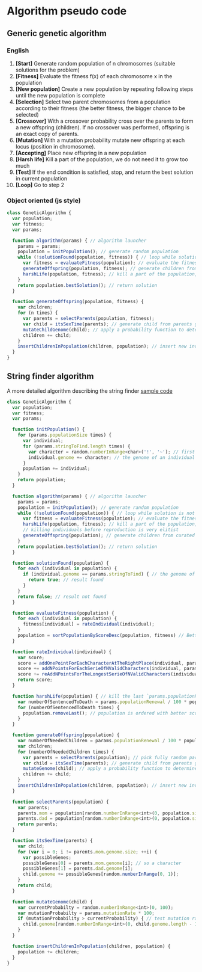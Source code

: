 # Algorithm pseudo code

## Generic genetic algorithm
### English
1. __[Start]__ Generate random population of n chromosomes (suitable solutions for the problem)
2. __[Fitness]__ Evaluate the fitness f(x) of each chromosome x in the population
3. __[New population]__ Create a new population by repeating following steps until the new population is complete
  1. __[Selection]__ Select two parent chromosomes from a population according to their fitness (the better fitness, the bigger chance to be selected)
  2. __[Crossover]__ With a crossover probability cross over the parents to form a new offspring (children). If no crossover was performed, offspring is an exact copy of parents.
  3. __[Mutation]__ With a mutation probability mutate new offspring at each locus (position in chromosome).
  4. __[Accepting]__ Place new offspring in a new population
4. __[Harsh life]__ Kill a part of the population, we do not need it to grow too much
5. __[Test]__ If the end condition is satisfied, stop, and return the best solution in current population
6. __[Loop]__ Go to step 2

### Object oriented (js style)
```js
class GeneticAlgorithm {
  var population;
  var fitness;
  var params;

  function algorithm(params) { // algorithm launcher
    params = params;
    population = initPopulation(); // generate random population
    while (!solutionFound(population, fitness)) { // loop while solution is not found
      var fitness = evaluateFitness(population); // evaluate the fitness, give a mark to an individual, from its genome's potential
      generateOffspring(population, fitness); // generate children from population
      harshLife(population, fitness); // kill a part of the population, we do not need it to grow too much
    }
    return population.bestSolution(); // return solution
  }

  function generateOffspring(population, fitness) {
    var children;
    for (n times) {
      var parents = selectParents(population, fitness);
      var child = itsSexTime(parents); // generate child from parents genome
      mutateChildGenome(child); // apply a probability function to determine if some genes will mutate 
      children += child;
    }
    insertChildrenInPopulation(children, population); // insert new individuals
  }
}
```

## String finder algorithm
A more detailed algorithm describing the string finder [sample code](../sample_code/genetic_algo_cpp/GeneticAlgo.cpp)

```js
class GeneticAlgorithm {
  var population;
  var fitness;
  var params;

  function initPopulation() {
    for (params.populationSize times) {
      var individual;
      for (params.stringToFind.length times) {
        var character = random.numberInRange<char>('!', '~'); // first and last ascii printable characters
        individual.genome += character; // the genome of an individual is literally a string
      }
      population += individual;
    }
    return population;
  }

  function algorithm(params) { // algorithm launcher
    params = params;
    population = initPopulation(); // generate random population
    while (!solutionFound(population)) { // loop while solution is not found
      var fitness = evaluateFitness(population); // evaluate the fitness, give a mark to an individual, from its genome's potential
      harshLife(population, fitness); // kill a part of the population, we do not need it to grow too much
      // killing individuals before reproduction is very elitist 
      generateOffspring(population); // generate children from curated population
    }
    return population.bestSolution(); // return solution
  }

  function solutionFound(population) {
    for each (individual in population) {
      if (individual.genome == params.stringToFind) { // the genome of an individual is literally a string
        return true; // result found
      }
    }
    return false; // result not found
  }

  function evaluateFitness(population) {
    for each (individual in population) {
      fitness[individual] = rateIndividual(individual);
    }
    population = sortPopulationByScoreDesc(population, fitness) // Better scores first
  }

  function rateIndividual(individual) {
    var score;
    score = addOnePointForEachCharacterAtTheRightPlace(individual, params.stringToFind);
    score += addNPointsForEachSerieOfNValidCharacters(individual, params.stringToFind); // a serie is valid if >= 2 characters
    score += reAddNPointsForTheLongestSerieOfNValidCharacters(individual, params.stringToFind);
    return score;
  }

  function harshLife(population) { // kill the last `params.populationRenewal` percents of the population
    var numberOfSentencedToDeath = params.populationRenewal / 100 * population.size;
    for (numberOfSentencedToDeath times) {
      population.removeLast(); // population is ordered with better scores first
    }
  }

  function generateOffspring(population) {
    var numberOfNeededChildren = params.populationRenewal / 100 * population.size;
    var children;
    for (numberOfNeededChildren times) {
      var parents = selectParents(population); // pick fully random parents from population
      var child = itsSexTime(parents); // generate child from parents genome
      mutateGenome(child); // apply a probability function to determine if some genes will mutate 
      children += child;
    }
    insertChildrenInPopulation(children, population); // insert new individuals
  }

  function selectParents(population) {
    var parents;
    parents.mom = population[random.numberInRange<int>(0, population.size - 1)];
    parents.dad = population[random.numberInRange<int>(0, population.size - 1)];
    return parents;
  }

  function itsSexTime(parents) {
    var child;
    for (var i = 0; i != parents.mom.genome.size; ++i) {
      var possibleGenes;
      possibleGenes[0] = parents.mom.genome[i]; // so a character
      possibleGenes[1] = parents.dad.genome[i];
      child.genome += possibleGenes[random.numberInRange(0, 1)];
    }
    return child;
  }

  function mutateGenome(child) {
    var currentProbabilty = random.numberInRange<int>(0, 100);
    var mutationProbabilty = params.mutationRate * 100;
    if (mutationProbability > currentProbability) { // test mutation rate probability in reality
      child.genome[random.numberInRange<int>(0, child.genome.length - 1)] = random.numberInRange<char>('!', '~');
    }
  }

  function insertChildrenInPopulation(children, population) {
    population += children;
  }
}
```
